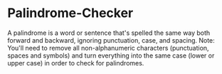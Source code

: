 # Palindrome-Checker
A palindrome is a word or sentence that's spelled the same way both forward and backward, ignoring punctuation, case, and spacing.  Note: You'll need to remove all non-alphanumeric characters (punctuation, spaces and symbols) and turn everything into the same case (lower or upper case) in order to check for palindromes.
